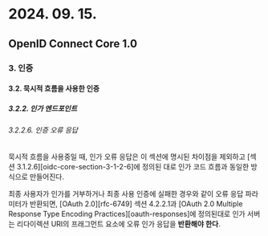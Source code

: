 # 2024. 09. 15.

## OpenID Connect Core 1.0

### 3. 인증

#### 3.2. 묵시적 흐름을 사용한 인증

##### 3.2.2. 인가 엔드포인트

###### 3.2.2.6. 인증 오류 응답

묵시적 흐름을 사용중일 때, 인가 오류 응답은 이 섹션에 명시된 차이점을 제외하고 [섹션 3.1.2.6][oidc-core-section-3-1-2-6]에 정의된 대로 인가 코드 흐름과 동일한 방식으로 만들어진다.

최종 사용자가 인가를 거부하거나 최종 사용 인증에 실패한 경우와 같이 오류 응답 파라미터가 반환되면, [OAuth 2.0][rfc-6749] 섹션 4.2.2.1과 [OAuth 2.0 Multiple Response Type Encoding Practices][oauth-responses]에 정의된대로 인가 서버는 리다이렉션 URI의 프래그먼트 요소에 오류 인가 응답을 **반환해야 한다**.

